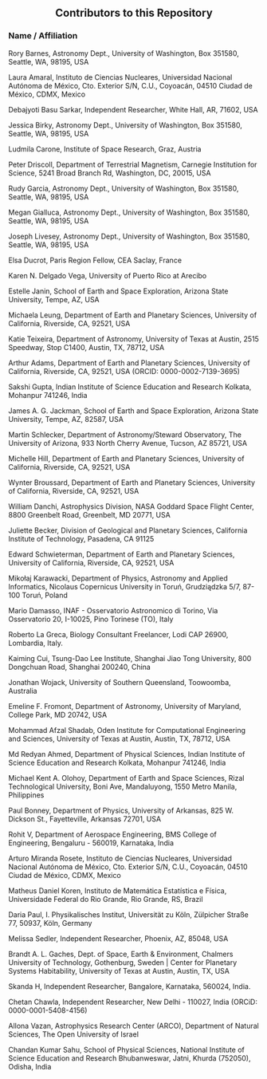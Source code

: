 <h2 align="center">Contributors to this Repository</h2>

<h3>Name / Affiliation</h3>

Rory Barnes, Astronomy Dept., University of Washington, Box 351580, Seattle, WA, 98195, USA

Laura Amaral, Instituto de Ciencias Nucleares,
              Universidad Nacional Autónoma de México, Cto. Exterior S/N, C.U., Coyoacán, 04510 Ciudad de México, CDMX, Mexico
              
Debajyoti Basu Sarkar, Independent Researcher, White Hall, AR, 71602, USA

Jessica Birky, Astronomy Dept., University of Washington, Box 351580, Seattle, WA, 98195, USA

Ludmila Carone, Institute of Space Research, Graz, Austria

Peter Driscoll, Department of Terrestrial Magnetism, Carnegie Institution for Science, 5241 Broad Branch Rd, Washington, DC, 20015, USA

Rudy Garcia, Astronomy Dept., University of Washington, Box 351580, Seattle, WA, 98195, USA

Megan Gialluca, Astronomy Dept., University of Washington, Box 351580, Seattle, WA, 98195, USA

Joseph Livesey, Astronomy Dept., University of Washington, Box 351580, Seattle, WA, 98195, USA

Elsa Ducrot, Paris Region Fellow, CEA Saclay, France

Karen N. Delgado Vega, University of Puerto Rico at Arecibo

Estelle Janin, School of Earth and Space Exploration, Arizona State University, Tempe, AZ, USA

Michaela Leung, Department of Earth and Planetary Sciences, University of California, Riverside, CA, 92521, USA

Katie Teixeira, Department of Astronomy, University of Texas at Austin, 2515 Speedway, Stop C1400, Austin, TX, 78712, USA

Arthur Adams, Department of Earth and Planetary Sciences, University of California, Riverside, CA, 92521, USA (ORCID: 0000-0002-7139-3695)

Sakshi Gupta, Indian Institute of Science Education and Research Kolkata, Mohanpur 741246, India

James A. G. Jackman, School of Earth and Space Exploration, Arizona State University, Tempe, AZ, 82587, USA

Martin Schlecker, Department of Astronomy/Steward Observatory, The University of Arizona, 933 North Cherry Avenue, Tucson, AZ 85721, USA

Michelle Hill, Department of Earth and Planetary Sciences, University of California, Riverside, CA, 92521, USA

Wynter Broussard, Department of Earth and Planetary Sciences, University of California, Riverside, CA, 92521, USA

William Danchi, Astrophysics Division, NASA Goddard Space Flight Center, 8800 Greenbelt Road, Greenbelt, MD 20771, USA

Juliette Becker, Division of Geological and Planetary Sciences, California Institute of Technology, Pasadena, CA 91125

Edward Schwieterman, Department of Earth and Planetary Sciences, University of California, Riverside, CA, 92521, USA

Mikołaj Karawacki, Department of Physics, Astronomy and Applied Informatics, Nicolaus Copernicus University in Toruń, Grudziądzka 5/7, 87-100 Toruń, Poland

Mario Damasso, INAF - Osservatorio Astronomico di Torino, Via Osservatorio 20, I-10025, Pino Torinese (TO), Italy

Roberto La Greca, Biology Consultant Freelancer, Lodi CAP 26900, Lombardia, Italy.

Kaiming Cui, Tsung-Dao Lee Institute, Shanghai Jiao Tong University, 800 Dongchuan Road, Shanghai 200240, China

Jonathan Wojack, University of Southern Queensland, Toowoomba, Australia

Emeline F. Fromont, Department of Astronomy, University of Maryland, College Park, MD 20742, USA

Mohammad Afzal Shadab, Oden Institute for Computational Engineering and Sciences, University of Texas at Austin, Austin, TX, 78712, USA

Md Redyan Ahmed,  Department of Physical Sciences, Indian Institute of Science Education and Research Kolkata, Mohanpur 741246, India

Michael Kent A. Olohoy, Department of Earth and Space Sciences, Rizal Technological University, Boni Ave, Mandaluyong, 1550 Metro Manila, Philippines

Paul Bonney, Department of Physics, University of Arkansas, 825 W. Dickson St., Fayetteville, Arkansas 72701, USA

Rohit V, Department of Aerospace Engineering, BMS College of Engineering, Bengaluru - 560019, Karnataka, India

Arturo Miranda Rosete, Instituto de Ciencias Nucleares,
              Universidad Nacional Autónoma de México, Cto. Exterior S/N, C.U., Coyoacán, 04510 Ciudad de México, CDMX, Mexico

Matheus Daniel Koren, Instituto de Matemática Estatística e Física, Universidade Federal do Rio Grande, Rio Grande, RS, Brazil

Daria Paul, I. Physikalisches Institut, Universität zu Köln, Zülpicher Straße 77, 50937, Köln, Germany

Melissa Sedler, Independent Researcher, Phoenix, AZ, 85048, USA

Brandt A. L. Gaches, Dept. of Space, Earth & Environment, Chalmers University of Technology, Gothenburg, Sweden | Center for Planetary Systems Habitability, University of Texas at Austin, Austin, TX, USA

Skanda H, Independent Researcher, Bangalore, Karnataka, 560024, India.

Chetan Chawla, Independent Researcher, New Delhi - 110027, India (ORCiD: 0000-0001-5408-4156)

Allona Vazan, Astrophysics Research Center (ARCO), Department of Natural Sciences, The Open University of Israel

Chandan Kumar Sahu, School of Physical Sciences, National Institute of Science Education and Research Bhubanweswar, Jatni, Khurda (752050), Odisha, India

